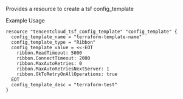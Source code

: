 Provides a resource to create a tsf config_template

Example Usage

```hcl
resource "tencentcloud_tsf_config_template" "config_template" {
  config_template_name = "terraform-template-name"
  config_template_type = "Ribbon"
  config_template_value = <<-EOT
    ribbon.ReadTimeout: 5000
    ribbon.ConnectTimeout: 2000
    ribbon.MaxAutoRetries: 0
    ribbon.MaxAutoRetriesNextServer: 1
    ribbon.OkToRetryOnAllOperations: true
  EOT
  config_template_desc = "terraform-test"
}
```